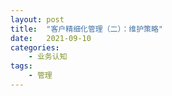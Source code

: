 ```yaml
---
layout: post
title:  "客户精细化管理（二）：维护策略"
date:   2021-09-10
categories:
    - 业务认知
tags:
    - 管理
---
```


